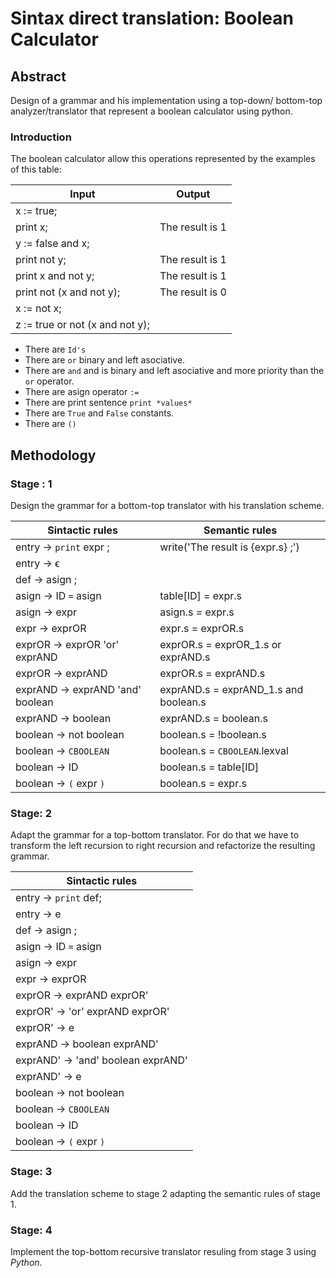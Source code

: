 # Sintax direct translation: Boolean Calculator

## Abstract
Design of a grammar and his implementation using a top-down/ bottom-top analyzer/translator that represent a boolean calculator using python.

### Introduction

The boolean calculator allow this operations represented by the examples of this table:

| Input                           | Output          |
|---------------------------------|-----------------|
| x := true;                      |                 |
| print x;                        | The result is 1 |
| y := false and x;               |                 |
| print not y;                    | The result is 1 |
| print x and not y;              | The result is 1 |
| print not (x and not y);        | The result is 0 |
| x := not x;                     |                 |
| z := true or not (x and not y); |                 |

- There are `Id's ` 
- There are `or`  binary and left asociative.
- There are `and` and is binary and left asociative and more priority than the `or` operator.
- There are asign operator `:=`
- There are print sentence `print *values*`
- There are `True` and `False` constants.
- There are `()`


## Methodology

### Stage : 1

Design the grammar for a bottom-top translator with his translation scheme.

| Sintactic rules                  | Semantic rules                        |
|----------------------------------|---------------------------------------|
| entry -> `print` expr ;          | write('The result is {expr.s} ;')     |
| entry -> ϵ                       |                                       |
| def -> asign ;                   |                                       |
| asign -> ID `=` asign            | table[ID] = expr.s                    |
| asign -> expr                    | asign.s = expr.s                      |
| expr -> exprOR                   | expr.s = exprOR.s                     |
| exprOR -> exprOR 'or' exprAND    | exprOR.s = exprOR_1.s or exprAND.s    |
| exprOR -> exprAND                | exprOR.s = exprAND.s                  |
| exprAND -> exprAND 'and' boolean | exprAND.s = exprAND_1.s and boolean.s |
| exprAND -> boolean               | exprAND.s = boolean.s                 |
| boolean -> not boolean           | boolean.s = !boolean.s                |
| boolean -> `CBOOLEAN`            | boolean.s = `CBOOLEAN`.lexval         |
| boolean -> ID                    | boolean.s = table[ID]                 |
| boolean -> `(` expr `)`          | boolean.s = expr.s                    |



### Stage: 2

Adapt the grammar for a top-bottom translator. For do that we have to transform the left recursion to right recursion and refactorize the resulting grammar.

| Sintactic rules                    |
|------------------------------------|
| entry -> `print` def;              |
| entry -> e                         |
| def -> asign ;                     |
| asign -> ID `=` asign              |
| asign -> expr                      |
| expr -> exprOR                     |
| exprOR -> exprAND exprOR'          |
| exprOR' -> 'or' exprAND exprOR'    |
| exprOR' -> e                       |
| exprAND -> boolean exprAND'        |
| exprAND' -> 'and' boolean exprAND' |
| exprAND' -> e                      |
| boolean -> not boolean             |
| boolean -> `CBOOLEAN`              |
| boolean -> ID                      |
| boolean -> `(` expr `)`            |


### Stage: 3

Add the translation scheme to stage 2 adapting the semantic rules of stage 1.

### Stage: 4

Implement the top-bottom recursive translator resuling from stage 3 using *Python*.